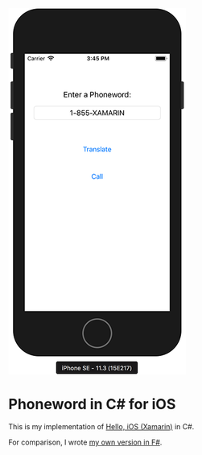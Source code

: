![Figure 1](Screenshot.png)

# Phoneword in C# for iOS

This is my implementation of [Hello, iOS
(Xamarin)](https://developer.xamarin.com/samples/monotouch/Hello_iOS/)
in C#.

For comparison, I wrote [my own version in F#](https://github.com/d108/Phoneword-Fsharp).
